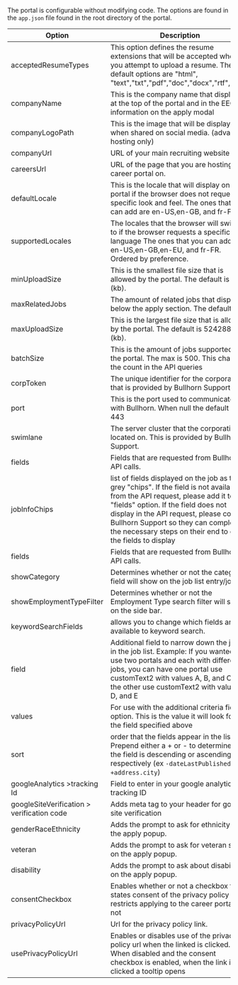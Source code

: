 The portal is configurable without modifying code. The options are found in the `app.json` file found in the root directory of the portal.



| Option | Description |
|----------------------------------|----------------------------------------------------------------------------------------------------------------------------------------------------------------------------------------------------------------------------------------------------------|
| acceptedResumeTypes | This option defines the resume extensions that will be accepted when you attempt to upload a resume. The default options are "html", "text","txt","pdf","doc","docx","rtf","odt". |
| companyName | This is the company name that displays at the top of the portal and in the EEOC information on the apply modal |
| companyLogoPath | This is the image that will be displayed when shared on social media. (advanced hosting only) |
| companyUrl | URL of your main recruiting website |
| careersUrl | URL of the page that you are hosting the career portal on. |
| defaultLocale | This is the locale that will display on the portal if the browser does not request a specific look and feel. The ones that you can add are en-US,en-GB, and fr-FR. |
| supportedLocales | The locales that the browser will switch to if the browser requests a specific language The ones that you can add are en-US,en-GB,en-EU, and fr-FR. Ordered by preference. |
| minUploadSize | This is the smallest file size that is allowed by the portal. The default is 4096 (kb). |
| maxRelatedJobs | The amount of related jobs that displays below the apply section. The default is 5. |
| maxUploadSize | This is the largest file size that is allowed by the portal. The default is 5242880 (kb). |
| batchSize | This is the amount of jobs supported by the portal. The max is 500. This changes the count in the API queries |
| corpToken | The unique identifier for the corporation that is provided by Bullhorn Support |
| port | This is the port used to communicate with Bullhorn. When null the default is 443 |
| swimlane | The server cluster that the corporation is located on. This is provided by Bullhorn Support. |
| fields | Fields that are requested from Bullhorn in API calls.|
| jobInfoChips | list of fields displayed on the job as the grey "chips". If the field is not available from the API request, please add it to the "fields" option. If the field does not display in the API request, please contact Bullhorn Support so they can complete the necessary steps on their end to get the fields to display|
| fields | Fields that are requested from Bullhorn in API calls.|
| showCategory | Determines whether or not the category field will show on the job list entry/job .|
| showEmploymentTypeFilter | Determines whether or not the Employment Type search filter will show on the side bar.|
| keywordSearchFields | allows you to change which fields are available to keyword search. |
| field | Additional field to narrow down the jobs in the job list. Example: If you wanted to use two portals and each with different jobs, you can have one portal use customText2 with values A, B, and C and the other use customText2 with values C, D, and E |
| values | For use with the additional criteria field option. This is the value it will look for in the field specified above |
| sort | order that the fields appear in the list. Prepend either a + or - to determine if the field is descending or ascending respectively (ex `-dateLastPublished` or `+address.city`) |
| googleAnalytics >tracking Id | Field to enter in your google analytics tracking ID |
| googleSiteVerification > verification code | Adds meta tag to your header for google site verification |
| genderRaceEthnicity | Adds the prompt to ask for ethnicity on the apply popup. |
| veteran | Adds the prompt to ask for veteran status on the apply popup. |
| disability | Adds the prompt to ask about disability on the apply popup. |
| consentCheckbox | Enables whether or not a checkbox that states consent of the privacy policy restricts applying to the career portal or not |
| privacyPolicyUrl | Url for the privacy policy link. |
| usePrivacyPolicyUrl | Enables or disables use of the privacy policy url when the linked is clicked. When disabled and the consent checkbox is enabled, when the link is clicked a tooltip opens |
